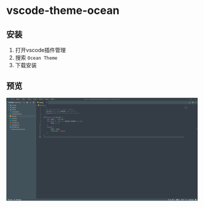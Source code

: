 # vscode-theme-ocean
## 安装
1. 打开vscode插件管理
2. 搜索 `Ocean Theme`
3. 下载安装
## 预览
![](images/ocean-preview.png)
